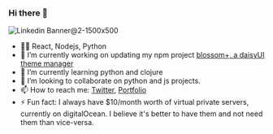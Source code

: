 ### Hi there 👋
![Linkedin Banner@2-1500x500](https://user-images.githubusercontent.com/12976451/141998454-60deb737-01bb-44c9-87ff-ad999b0329e7.png)


<!--
**BleedingEffigy/BleedingEffigy** is a ✨ _special_ ✨ repository because its `README.md` (this file) appears on your GitHub profile.

Here are some ideas to get you started:



- 🤔 I’m looking for help with ...
- 💬 Ask me about ...
- 😄 Pronouns: ...
-->
- 🤹‍♂️ React, Nodejs, Python 
- 🔭 I’m currently working on updating my npm project [blossom+, a daisyUI theme manager](https://blossomplus.netlify.app/)
- 🌱 I’m currently learning python and clojure
- 👯 I’m looking to collaborate on python and js projects.
- 📫 How to reach me: [Twitter](https://twitter.com/bleedingeffigy), [Portfolio](https://www.ahernandez.dev/)
- ⚡ Fun fact: I always have $10/month worth of virtual private servers, currently on digitalOcean. I believe it's better to have them and not need them than vice-versa.
